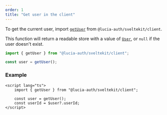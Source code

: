 ```yaml
---
order: 1
title: "Get user in the client"
---
```


To get the current user, import [`getUser`](/sveltekit/api-reference/client-api#getuser) from `@lucia-auth/sveltekit/client`.

This function will return a readable store with a value of [`User`](/reference/types/lucia-types#user), or `null` if the user doesn't exist.

```ts
import { getUser } from "@lucia-auth/sveltekit/client";

const user = getUser();
```

### Example

```svelte
<script lang="ts">
	import { getUser } from "@lucia-auth/sveltekit/client";

	const user = getUser();
	const userId = $user?.userId;
</script>
```
